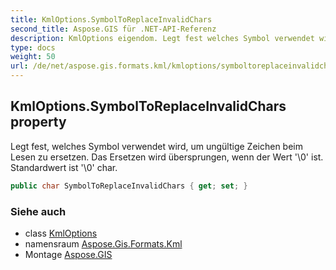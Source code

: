 ```yaml
---
title: KmlOptions.SymbolToReplaceInvalidChars
second_title: Aspose.GIS für .NET-API-Referenz
description: KmlOptions eigendom. Legt fest welches Symbol verwendet wird um ungültige Zeichen beim Lesen zu ersetzen. Das Ersetzen wird übersprungen wenn der Wert 0 ist. Standardwert ist 0 char.
type: docs
weight: 50
url: /de/net/aspose.gis.formats.kml/kmloptions/symboltoreplaceinvalidchars/
---
```

## KmlOptions.SymbolToReplaceInvalidChars property

Legt fest, welches Symbol verwendet wird, um ungültige Zeichen beim Lesen zu ersetzen. Das Ersetzen wird übersprungen, wenn der Wert '\0' ist. Standardwert ist '\0' char.

```csharp
public char SymbolToReplaceInvalidChars { get; set; }
```

### Siehe auch

* class [KmlOptions](../)
* namensraum [Aspose.Gis.Formats.Kml](../../kmloptions/)
* Montage [Aspose.GIS](../../../)


